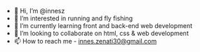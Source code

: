 - 👋 Hi, I’m @innesz
- 👀 I’m interested in running and fly fishing
- 🌱 I’m currently learning front and back-end web development
- 💞️ I’m looking to collaborate on html, css & web development
- 📫 How to reach me - innes.zenati30@gmail.com

<!---
innesz/innesz is a ✨ special ✨ repository because its `README.md` (this file) appears on your GitHub profile.
You can click the Preview link to take a look at your changes.
--->
